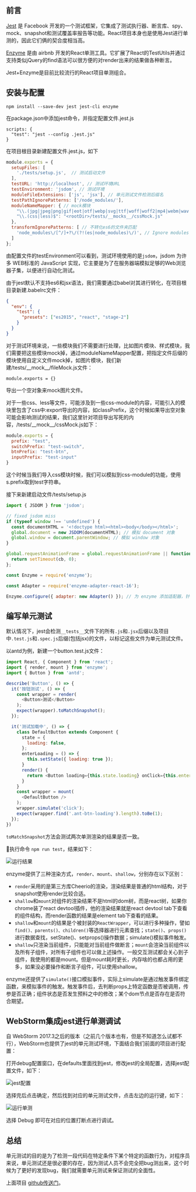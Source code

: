 ## 前言

[Jest](https://facebook.github.io/jest/) 是 Facebook 开发的一个测试框架，它集成了测试执行器、断言库、spy、mock、snapshot和测试覆盖率报告等功能。React项目本身也是使用Jest进行单测的，因此它们俩的契合度相当高。

[Enzyme](http://airbnb.io/enzyme/) 是由 airbnb 开发的React单测工具。它扩展了React的TestUtils并通过支持类似jQuery的find语法可以很方便的对render出来的结果做各种断言。

Jest+Enzyme是目前比较流行的React项目单测组合。

## 安装与配置

```
npm install --save-dev jest jest-cli enzyme
```

在package.json中添加jest命令，并指定配置文件.jest.js

```
scripts: {
  "test": "jest --config .jest.js"
}
```

在项目根目录新建配置文件.jest.js，如下

```js
module.exports = {
  setupFiles: [
    './tests/setup.js',  // 测试启动文件
  ],
  testURL: 'http://localhost', // 测试环境URL
  testEnvironment: 'jsdom', // 测试环境
  moduleFileExtensions: ['js', 'jsx'], // 单元测试文件检测后缀名
  testPathIgnorePatterns: ['/node_modules/'],
  moduleNameMapper: { // mock模块
    "\\.(jpg|jpeg|png|gif|eot|otf|webp|svg|ttf|woff|woff2|mp4|webm|wav|mp3|m4a|aac|oga)$": "<rootDir>/tests/__mocks__/fileMock.js",
    "\\.(css|less)$": "<rootDir>/tests/__mocks__/cssMock.js"
  },
  transformIgnorePatterns: [ // 不转化es6的文件夹匹配
    'node_modules\/[^/]+?\/(?!(es|node_modules)\/)', // Ignore modules without es dir
  ]
};
```

由配置文件的testEnvironment可以看到，测试环境使用的是`jsdom`，jsdom 为许多 WEB标准的 JavaScript 实现，它主要是为了在服务器端模拟足够的Web浏览器子集，以便进行自动化测试。

由于jest默认不支持es6和jsx语法，我们需要通过babel对其进行转化，在项目根目录新建.babelrc文件：

```json
{
  "env": {
    "test": {
      "presets": ["es2015", "react", "stage-2"]
    }
  }
}
```

对于测试环境来说，一些模块我们不需要进行处理，比如图片模块、样式模块，我们需要把这些模块mock掉，通过moduleNameMapper配置，把指定文件后缀的模块使用自定义文件mock掉，如图片模块，我们新建/tests/\_\_mock__/fileMock.js文件：

```
module.exports = {}
```

导出一个空对象来mock图片文件。

对于一些css、less等文件，可能涉及到一些css-module的内容，可能引入的模块里包含了css中:export导出的内容，如classPrefix，这个时候如果导出空对象可能会影响测试的结果，我们这里针对项目导出写死的内容，/tests/\_\_mock__/cssMock.js如下：

```js
module.exports = {
  prefix: "test",
  switchPrefix: "test-switch",
  btnPrefix: "test-btn",
  inputPrefix: "test-input"
}
```

这个时候当我们导入css模块时候，我们可以模拟到css-module的功能，使用s.prefix取到test字符串。

接下来新建启动文件/tests/setup.js

```js
import { JSDOM } from 'jsdom';

// fixed jsdom miss
if (typeof window !== 'undefined') {
  const documentHTML = '<!doctype html><html><body</body></html>';
  global.document = new JSDOM(documentHTML); // 模拟 document 对象
  global.window = document.parentWindow; // 模拟 window 对象
}

global.requestAnimationFrame = global.requestAnimationFrame || function (cb) {  // 处理兼容 添加 requestAnimationFrame 动画函数
  return setTimeout(cb, 0);
};

const Enzyme = require('enzyme');

const Adapter = require('enzyme-adapter-react-16'); 

Enzyme.configure({ adapter: new Adapter() }); // 为 enzyme 添加适配器，针对不同的react版本使用不同的适配器

```

## 编写单元测试

默认情况下，jest会检测`__tests__`文件下的所有`.js`和`.jsx`后缀以及项目中`.test.js`和`.spec.js`后缀(包括jsx)的文件，以标记这些文件为单元测试文件。

以antd为例，新建一个button.test.js文件：

```js
import React, { Component } from 'react';
import { render, mount } from 'enzyme';
import { Button } from 'antd';

describe('Button', () => {
  it('按钮测试', () => {
    const wrapper = render(
      <Button>测试</Button>
    );
    expect(wrapper).toMatchSnapshot();
  });

  it('测试加载中', () => {
    class DefaultButton extends Component {
      state = {
        loading: false,
      };
      enterLoading = () => {
        this.setState({ loading: true });
      }
      render() {
        return <Button loading={this.state.loading} onClick={this.enterLoading}>Button</Button>;
      }
    }
    const wrapper = mount(
      <DefaultButton />
    );
    wrapper.simulate('click');
    expect(wrapper.find('.ant-btn-loading').length).toBe(1);
  });
})
```

`toMatchSnapshot`方法会测试两次单测渲染的结果是否一致。

执行命令 `npm run test`，结果如下：

![运行结果](./images/1.jpg)

enzyme提供了三种渲染方式，`render`、`mount`、`shallow`，分别存在以下区别：

* `render`采用的是第三方库Cheerio的渲染，渲染结果是普通的html结构，对于snapshot使用render比较合适。
* `shallow`和`mount`对组件的渲染结果不是html的dom树，而是react树，如果你chrome装了react devtool插件，他的渲染结果就是react devtool tab下查看的组件结构，而render函数的结果是element tab下查看的结果。
* `shallow`和`mount`的结果是个被封装的`ReactWrapper`，可以进行多种操作，譬如`find()、parents()、children()`等选择器进行元素查找；`state()`、`props()`进行数据查找，setState()、setprops()操作数据；simulate()模拟事件触发。
* `shallow`只渲染当前组件，只能能对当前组件做断言；`mount`会渲染当前组件以及所有子组件，对所有子组件也可以做上述操作。一般交互测试都会关心到子组件，我使用的都是mount。但是mount耗时更长，内存啥的也都占用的更多，如果没必要操作和断言子组件，可以使用shallow。

enzyme还提供了`simulate()`接口模拟事件，实际上simulate是通过触发事件绑定函数，来模拟事件的触发。触发事件后，去判断props上特定函数是否被调用，传参是否正确；组件状态是否发生预料之中的修改；某个dom节点是否存在是否符合期望。

## WebStorm集成jest进行单测调试

自 WebStorm 2017.3之后的版本（之前几个版本也有，但是不知道怎么试都不行），WebStorm也提供了jest的单元测试环境，下面结合我们前面的项目进行配置：

打开debug配置窗口，在defaults里面找到jest，修改jest的全局配置，选择jest配置文件，如下：

![jest配置](./images/2.png)

选择完后点击确定，然后找到对应的单元测试文件，点击左边的运行键，如下：

![运行单测](./images/3.png)

选择 Debug 即可在对应的位置打断点进行调试。

## 总结

单元测试的目的是为了检测一段代码在特定条件下某个特定的函数行为，对程序员来说，单元测试还是很必要的存在，因为测试人员不会完全把bug测出来，这个时候为了更好的发现bug，我们就需要单元测试来保证测试的全面性。

上面项目 [github传送门](https://github.com/yacan8/jest-enzyme)。







